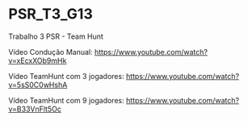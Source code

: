 # PSR_T3_G13
Trabalho 3 PSR - Team Hunt

Vídeo Condução Manual: https://www.youtube.com/watch?v=xEcxXOb9mHk

Vídeo TeamHunt com 3 jogadores: https://www.youtube.com/watch?v=5sS0C0wHshA

Vídeo TeamHunt com 9 jogadores: https://www.youtube.com/watch?v=B33VnFlt5Oc
